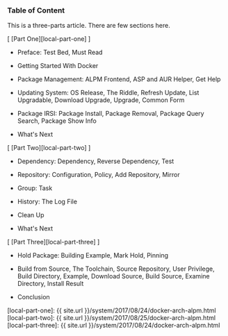 ### Table of Content

This is a three-parts article.
There are few sections here.

[ [Part One][local-part-one] ]

*	Preface: Test Bed, Must Read

*	Getting Started With Docker

*	Package Management: ALPM Frontend, ASP and AUR Helper, Get Help

*	Updating System: OS Release, The Riddle, Refresh Update, List Upgradable, Download Upgrade, Upgrade, Common Form

*	Package IRSI: Package Install, Package Removal, Package Query Search, Package Show Info

*	What's Next

[ [Part Two][local-part-two] ]

*	Dependency: Dependency, Reverse Dependency, Test

*	Repository: Configuration, Policy, Add Repository, Mirror

*	Group: Task

*	History: The Log File

*	Clean Up

*	What's Next

[ [Part Three][local-part-three] ]

*	Hold Package: Building Example, Mark Hold, Pinning

*	Build from Source, The Toolchain, Source Repository, User Privilege, Build Directory, Example, Download Source, Build Source, Examine Directory, Install Result

*	Conclusion

[//]: <> ( -- -- -- links below -- -- -- )

[local-part-one]:   {{ site.url }}/system/2017/08/24/docker-arch-alpm.html
[local-part-two]:   {{ site.url }}/system/2017/08/25/docker-arch-alpm.html
[local-part-three]: {{ site.url }}/system/2017/08/24/docker-arch-alpm.html
